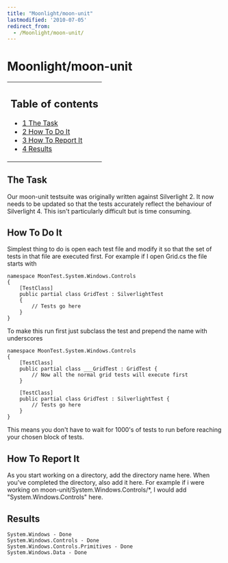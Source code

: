 ```yaml
---
title: "Moonlight/moon-unit"
lastmodified: '2010-07-05'
redirect_from:
  - /Moonlight/moon-unit/
---
```


Moonlight/moon-unit
===================

<table>
<col width="100%" />
<tbody>
<tr class="odd">
<td align="left"><h2>Table of contents</h2>
<ul>
<li><a href="#the-task">1 The Task</a></li>
<li><a href="#how-to-do-it">2 How To Do It</a></li>
<li><a href="#how-to-report-it">3 How To Report It</a></li>
<li><a href="#results">4 Results</a></li>
</ul></td>
</tr>
</tbody>
</table>

The Task
--------

Our moon-unit testsuite was originally written against Silverlight 2. It now needs to be updated so that the tests accurately reflect the behaviour of Silverlight 4. This isn't particularly difficult but is time consuming.

How To Do It
------------

Simplest thing to do is open each test file and modify it so that the set of tests in that file are executed first. For example if I open Grid.cs the file starts with

    namespace MoonTest.System.Windows.Controls
    {
        [TestClass]
        public partial class GridTest : SilverlightTest
        {
            // Tests go here
        }
    }

To make this run first just subclass the test and prepend the name with underscores

    namespace MoonTest.System.Windows.Controls
    {
        [TestClass]
        public partial class ___GridTest : GridTest {
            // Now all the normal grid tests will execute first
        }

        [TestClass]
        public partial class GridTest : SilverlightTest {
            // Tests go here
        }
    }

This means you don't have to wait for 1000's of tests to run before reaching your chosen block of tests.

How To Report It
----------------

As you start working on a directory, add the directory name here. When you've completed the directory, also add it here. For example if i were working on moon-unit/System.Windows.Controls/\*, I would add "System.Windows.Controls" here.

Results
-------

    System.Windows - Done
    System.Windows.Controls - Done
    System.Windows.Controls.Primitives - Done
    System.Windows.Data - Done

